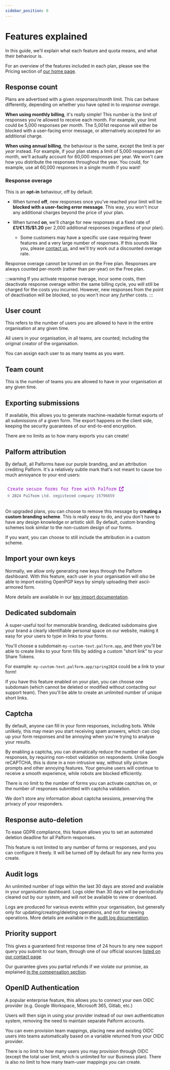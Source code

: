 ```yaml
---
sidebar_position: 0
---
```


# Features explained

In this guide, we'll explain what each feature and quota means, and what their behaviour is.

For an overview of the features included in each plan, please see the Pricing section of [our home page](https://palform.app).

## Response count
Plans are advertised with a given _responses/month_ limit. This can behave differently, depending on whether you have opted in to _response overage_.

**When using monthly billing**, it's really simple! This number is the limit of responses you're allowed to receive each month. For example, your limit could be 5,000 responses per month. The 5,001st response will either be blocked with a user-facing error message, or alternatively accepted for an additional charge.

**When using annual billing**, the behaviour is the same, except the limit is per _year_ instead. For example, if your plan states a limit of 5,000 responses per month, we'll actually account for 60,000 responses per year. We won't care how you distribute the responses throughout the year. You could, for example, use all 60,000 responses in a single month if you want!

### Response overage
This is an **opt-in** behaviour, off by default.

- When turned **off**, new responses once you've reached your limit will be **blocked with a user-facing error message**. This way, you won't incur any additional charges beyond the price of your plan.

- When turned **on**, we'll charge for new responses at a fixed rate of **£1/€1.15/$1.20** per 2,000 additional responses (regardless of your plan).

  - Some customers may have a specific use case requiring fewer features and a very large number of responses. If this sounds like you, please [contact us](/), and we'll try work out a discounted overage rate.

Response overage cannot be turned on on the Free plan. Responses are always counted per-month (rather than per-year) on the Free plan.

:::warning
If you activate response overage, incur some costs, then deactivate response overage within the same billing cycle, you will still be charged for the costs you incurred. However, new responses from the point of deactivation will be blocked, so you won't incur any _further_ costs.
:::

## User count
This refers to the number of users you are allowed to have in the entire organisation at any given time.

All users in your organisation, in all teams, are counted; including the original creator of the organisation.

You can assign each user to as many teams as you want.

## Team count
This is the number of teams you are allowed to have in your organisation at any given time.

## Exporting submissions
If available, this allows you to generate machine-readable format exports of all submissions of a given form. The export happens on the client side, keeping the security guarantees of our end-to-end encryption.

There are no limits as to how many exports you can create!

## Palform attribution
By default, all Palforms have our purple branding, and an attribution crediting Palform. It's a relatively subtle mark that's not meant to cause too much annoyance to your end users:

![Example of the attribution mark. A small purple link "Create secure forms for free with Palform", followed by a smaller gray text "Copyright 2024 Palform Limited, registered company 15796859"](./attribution.png)

On upgraded plans, you can choose to remove this message by **creating a custom branding scheme**. This is really easy to do, and you don't have to have any design knowledge or artistic skill. By default, custom branding schemes look similar to the non-custom design of our forms.

If you want, you can choose to still include the attribution in a custom scheme.

## Import your own keys
Normally, we allow only generating new keys through the Palform dashboard. With this feature, each user in your organisation will _also_ be able to import existing OpenPGP keys by simply uploading their ascii-armored form.

More details are available in our [key import documentation](/keys/create#importing-a-key-advanced).

## Dedicated subdomain
A super-useful tool for memorable branding, dedicated subdomains give your brand a clearly identifiable personal space on our website, making it easy for your users to type in links to your forms.

You'll choose a subdomain `my-custom-text.palform.app`, and then you'll be able to create links to your form fills by adding a custom "short link" to your Share Tokens.

For example: `my-custom-text.palform.app/spring2024` could be a link to your form!

If you have this feature enabled on your plan, you can choose one subdomain (which cannot be deleted or modified without contacting our support team). Then you'll be able to create an unlimited number of unique short links.

## Captcha
By default, anyone can fill in your form responses, including bots. While unlikely, this may mean you start receiving spam answers, which can clog up your form responses and be annoying when you're trying to analyse your results.

By enabling a captcha, you can dramatically reduce the number of spam responses, by requiring non-robot validation on respondents. Unlike Google reCAPTCHA, this is done in a non-intrusive way, without silly picture prompts and other annoying features. Your genuine users will continue to receive a smooth experience, while robots are blocked efficiently.

There is no limit to the number of forms you can activate captchas on, or the number of responses submitted with captcha validation.

We don't store any information about captcha sessions, preserving the privacy of your responders.

## Response auto-deletion
To ease GDPR compliance, this feature allows you to set an automated deletion deadline for all Palform responses.

This feature is not limited to any number of forms or responses, and you can configure it freely. It will be turned off by default for any new forms you create.

## Audit logs
An unlimited number of logs within the last 30 days are stored and available in your organisation dashboard. Logs older than 30 days will be periodically cleared out by our system, and will not be available to view or download.

Logs are produced for various events within your organisation, but generally only for updating/creating/deleting operations, and not for viewing operations. More details are available in the [audit log documentation](/orgs/audit).

## Priority support
This gives a guaranteed first response time of 24 hours to any new support query you submit to our team, through one of our official sources [listed on our contact page](/).

Our guarantee gives you partial refunds if we violate our promise, as explained [in the compensation section](/#priority-support-guarantee).

## OpenID Authentication
A popular enterprise feature, this allows you to connect your own OIDC provider (e.g. Google Workspace, Microsoft 365, Gitlab, etc.)

Users will then sign in using your provider instead of our own authentication system, removing the need to maintain separate Palform accounts.

You can even provision team mappings, placing new and existing OIDC users into teams automatically based on a variable returned from your OIDC provider.

There is no limit to how many users you may provision through OIDC (except the total user limit, which is unlimited for our Business plan). There is also no limit to how many team-user mappings you can create.
